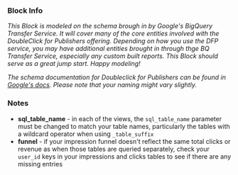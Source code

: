 ### Block Info

_This Block is modeled on the schema brough in by Google's BigQuery Transfer Service. It will cover many of the core entities involved with the DoubleClick for Publishers offering. Depending on how you use the DFP service, you may have additional entities brought in through thge BQ Transfer Service, especially any custom built reports. This Block should serve as a great jump start. Happy modeling!_

_The schema documentation for Doubleclick for Publishers can be found in [Google's docs](https://developers.google.com/doubleclick-publishers/docs/intro). Please note that your naming might vary slightly._

### Notes

* **sql_table_name** - in each of the views, the `sql_table_name` parameter must be changed to match your table names, particularly the tables with a wildcard operator when using `_table_suffix`
* **funnel** - if your impression funnel doesn't reflect the same total clicks or revenue as when those tables are queried separately, check your `user_id` keys in your impressions and clicks tables to see if there are any missing entries
